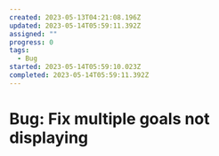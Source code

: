```yaml
---
created: 2023-05-13T04:21:08.196Z
updated: 2023-05-14T05:59:11.392Z
assigned: ""
progress: 0
tags:
  - Bug
started: 2023-05-14T05:59:10.023Z
completed: 2023-05-14T05:59:11.392Z
---
```


# Bug: Fix multiple goals not displaying
